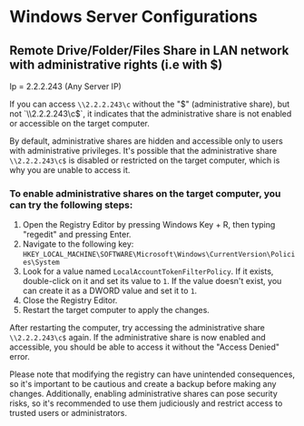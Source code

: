 # Windows Server Configurations

## Remote Drive/Folder/Files Share in LAN network with administrative rights (i.e with $)
Ip = 2.2.2.243 (Any Server IP)

If you can access `\\2.2.2.243\c` without the "$" (administrative share), but not `\\2.2.2.243\c$`, it indicates that the administrative share is not enabled or accessible on the target computer.

By default, administrative shares are hidden and accessible only to users with administrative privileges. It's possible that the administrative share `\\2.2.2.243\c$` is disabled or restricted on the target computer, which is why you are unable to access it.

### To enable administrative shares on the target computer, you can try the following steps:
1. Open the Registry Editor by pressing Windows Key + R, then typing "regedit" and pressing Enter.
2. Navigate to the following key:
   `HKEY_LOCAL_MACHINE\SOFTWARE\Microsoft\Windows\CurrentVersion\Policies\System`
3. Look for a value named `LocalAccountTokenFilterPolicy`. If it exists, double-click on it and set its value to `1`. If the value doesn't exist, you can create it as a DWORD value and set it to `1`.
4. Close the Registry Editor.
5. Restart the target computer to apply the changes.

After restarting the computer, try accessing the administrative share `\\2.2.2.243\c$` again. If the administrative share is now enabled and accessible, you should be able to access it without the "Access Denied" error.

Please note that modifying the registry can have unintended consequences, so it's important to be cautious and create a backup before making any changes. Additionally, enabling administrative shares can pose security risks, so it's recommended to use them judiciously and restrict access to trusted users or administrators.
